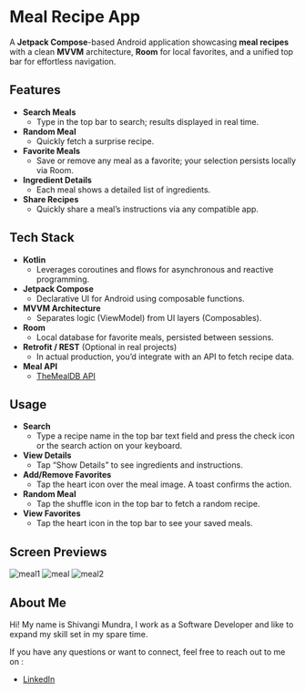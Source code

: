 # Meal Recipe App

A **Jetpack Compose**-based Android application showcasing **meal recipes** with a clean **MVVM** architecture, **Room** for local favorites, and a unified top bar for effortless navigation.

## Features

- **Search Meals**  
  - Type in the top bar to search; results displayed in real time.
- **Random Meal**  
  - Quickly fetch a surprise recipe.
- **Favorite Meals**  
  - Save or remove any meal as a favorite; your selection persists locally via Room.
- **Ingredient Details**  
  - Each meal shows a detailed list of ingredients.
- **Share Recipes**  
  - Quickly share a meal’s instructions via any compatible app.


## Tech Stack

- **Kotlin**  
  - Leverages coroutines and flows for asynchronous and reactive programming.
- **Jetpack Compose**  
  - Declarative UI for Android using composable functions.
- **MVVM Architecture**  
  - Separates logic (ViewModel) from UI layers (Composables).
- **Room**  
  - Local database for favorite meals, persisted between sessions.
- **Retrofit / REST** (Optional in real projects)  
  - In actual production, you’d integrate with an API to fetch recipe data.  
- **Meal API**  
  - [TheMealDB API](https://www.themealdb.com/api.php)
    

## Usage

- **Search**  
  - Type a recipe name in the top bar text field and press the check icon or the search action on your keyboard.
- **View Details**  
  - Tap “Show Details” to see ingredients and instructions.
- **Add/Remove Favorites**  
  - Tap the heart icon over the meal image. A toast confirms the action.
- **Random Meal**  
  - Tap the shuffle icon in the top bar to fetch a random recipe.
- **View Favorites**  
  - Tap the heart icon in the top bar to see your saved meals.

## Screen Previews

![meal1](https://github.com/user-attachments/assets/b54bbf80-c6a3-4cac-bfb9-7ee3a48caeb5)
![meal](https://github.com/user-attachments/assets/394d77c3-8308-4ed6-a0ac-3a4e78bd64f2)
![meal2](https://github.com/user-attachments/assets/7d347dbf-056b-485a-b539-af9767c2910b)

## About Me

 Hi! My name is Shivangi Mundra, I work as a Software Developer and like to expand my skill set in my spare time.

If you have any questions or want to connect, feel free to reach out to me on :

- [LinkedIn](https://www.linkedin.com/in/shivangi-mundra-9a31b65b/)


